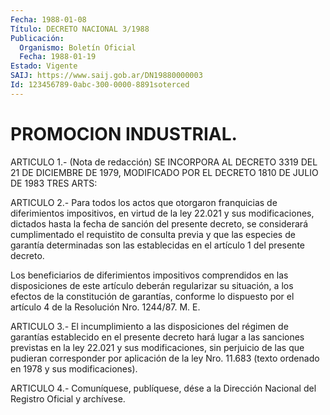 ```yaml
---
Fecha: 1988-01-08
Título: DECRETO NACIONAL 3/1988
Publicación:
  Organismo: Boletín Oficial
  Fecha: 1988-01-19
Estado: Vigente
SAIJ: https://www.saij.gob.ar/DN19880000003
Id: 123456789-0abc-300-0000-8891soterced
---
```

# PROMOCION INDUSTRIAL.

<a id="1"></a>
ARTICULO  1.-  (Nota de redacción) SE INCORPORA AL DECRETO 3319 DEL 21 DE DICIEMBRE  DE  1979,  MODIFICADO POR EL DECRETO 1810 DE JULIO DE 1983 TRES ARTS:

<a id="2"></a>
ARTICULO  2.-  Para  todos  los  actos que otorgaron franquicias de diferimientos  impositivos,  en virtud  de  la  ley  22.021  y  sus modificaciones, dictados hasta  la  fecha  de  sanción del presente decreto,  se  considerará cumplimentado el requistito  de  consulta previa  y  que  las  especies  de  garantía  determinadas  son  las establecidas  en  el    artículo   1  del  presente  decreto.

Los beneficiarios de diferimientos  impositivos comprendidos en las disposiciones de este artículo deberán  regularizar su situación, a los efectos de la constitución de garantías,  conforme lo dispuesto por el artículo 4 de la Resolución Nro. 1244/87. M. E.

<a id="3"></a>
ARTICULO  3.-  El incumplimiento a las disposiciones del régimen de garantías establecido  en  el  presente  decreto  hará  lugar a las sanciones  previstas  en  la  ley 22.021 y sus modificaciones,  sin perjuicio de las que pudieran corresponder  por  aplicación  de  la ley  Nro.  11.683  (texto  ordenado  en 1978 y sus modificaciones).

<a id="4"></a>
ARTICULO  4.- Comuníquese, publíquese, dése a la Dirección Nacional del Registro Oficial y archívese.